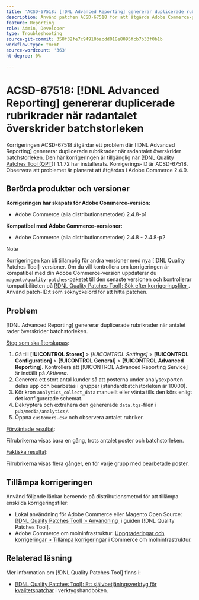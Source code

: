 ```yaml
---
title: 'ACSD-67518: [!DNL Advanced Reporting] genererar duplicerade rubrikrader när radantalet överskrider batchstorleken'
description: Använd patchen ACSD-67518 för att åtgärda Adobe Commerce-problemet där rapporter som genererats för  [!DNL Advanced Reporting] innehåller duplicerade rubrikrader när radantalet överskrider batchstorleken.
feature: Reporting
role: Admin, Developer
type: Troubleshooting
source-git-commit: 358f32fe7c94910bacdd018e8095fcb7b33f0b1b
workflow-type: tm+mt
source-wordcount: '363'
ht-degree: 0%

---
```



# ACSD-67518: [!DNL Advanced Reporting] genererar duplicerade rubrikrader när radantalet överskrider batchstorleken

Korrigeringen ACSD-67518 åtgärdar ett problem där [!DNL Advanced Reporting] genererar duplicerade rubrikrader när radantalet överskrider batchstorleken. Den här korrigeringen är tillgänglig när [[!DNL Quality Patches Tool (QPT)]](/help/tools/quality-patches-tool/quality-patches-tool-to-self-serve-quality-patches.md) 1.1.72 har installerats. Korrigerings-ID är ACSD-67518. Observera att problemet är planerat att åtgärdas i Adobe Commerce 2.4.9.

## Berörda produkter och versioner

**Korrigeringen har skapats för Adobe Commerce-version:**

* Adobe Commerce (alla distributionsmetoder) 2.4.8-p1

**Kompatibel med Adobe Commerce-versioner:**

* Adobe Commerce (alla distributionsmetoder) 2.4.8 - 2.4.8-p2

>[!NOTE]
>
>Korrigeringen kan bli tillämplig för andra versioner med nya [!DNL Quality Patches Tool]-versioner. Om du vill kontrollera om korrigeringen är kompatibel med din Adobe Commerce-version uppdaterar du `magento/quality-patches`-paketet till den senaste versionen och kontrollerar kompatibiliteten på [[!DNL Quality Patches Tool]: Sök efter korrigeringsfiler &#x200B;](https://experienceleague.adobe.com/tools/commerce-quality-patches/index.html?lang=sv-SE). Använd patch-ID:t som söknyckelord för att hitta patchen.

## Problem

[!DNL Advanced Reporting] genererar duplicerade rubrikrader när antalet rader överskrider batchstorleken.

<u>Steg som ska återskapas</u>:

1. Gå till **[!UICONTROL Stores]** > *[!UICONTROL Settings]* > **[!UICONTROL Configuration]** > **[!UICONTROL General]** > **[!UICONTROL Advanced Reporting]**. Kontrollera att [!UICONTROL Advanced Reporting Service] är inställt på *Aktivera*.
1. Generera ett stort antal kunder så att posterna under analysexporten delas upp och bearbetas i grupper (standardbatchstorleken är 10000).
1. Kör kron `analytics_collect_data` manuellt eller vänta tills den körs enligt det konfigurerade schemat.
1. Dekryptera och extrahera den genererade `data.tgz`-filen i `pub/media/analytics/`.
1. Öppna `customers.csv` och observera antalet rubriker.

<u>Förväntade resultat</u>:

Filrubrikerna visas bara en gång, trots antalet poster och batchstorleken.

<u>Faktiska resultat</u>:

Filrubrikerna visas flera gånger, en för varje grupp med bearbetade poster.

## Tillämpa korrigeringen

Använd följande länkar beroende på distributionsmetod för att tillämpa enskilda korrigeringsfiler:

* Lokal användning för Adobe Commerce eller Magento Open Source: [[!DNL Quality Patches Tool] > Användning &#x200B;](/help/tools/quality-patches-tool/usage.md) i guiden [!DNL Quality Patches Tool].
* Adobe Commerce om molninfrastruktur: [Uppgraderingar och korrigeringar > Tillämpa korrigeringar](https://experienceleague.adobe.com/docs/commerce-cloud-service/user-guide/develop/upgrade/apply-patches.html?lang=sv-SE) i Commerce om molninfrastruktur.

## Relaterad läsning

Mer information om [!DNL Quality Patches Tool] finns i:

* [[!DNL Quality Patches Tool]: Ett självbetjäningsverktyg för kvalitetspatchar](/help/tools/quality-patches-tool/quality-patches-tool-to-self-serve-quality-patches.md) i verktygshandboken.

